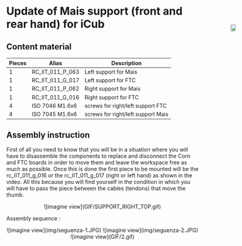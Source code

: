 # Update of Mais support (front and rear hand) for iCub 



## Content material

|  Pieces |         Alias  |    Description  |  
|   ---   |         ---    |      ---
|     1   |  RC_IIT_011_P_063 |  Left support for Mais |
|     1   | RC_IIT_011_G_017 |  Left support for FTC |
|     1   |  RC_IIT_011_P_062 |  Right support for Mais |
|     1   |  RC_IIT_011_G_016  |   Right support for FTC      |
|     4   |  ISO 7046 M1.6x6 |  screws for right/left support FTC |
|     4    | ISO 7045 M1.6x6 | screws for right/left support Mais |


## Assembly instruction

First of all you need to know that you will be in a situation where you will have to disassemble the components to replace and disconnect the Corn and FTC boards  in order to move them and leave the workspace free as much as possible.
Once this is done the first piece to be mounted will be the rc_IIT_011_g_016 or the rc_IIT_011_g_017 (right or left hand) as shown in the video. All this because you will find yourself in the condition in which you will have to pass the piece between the cables (tendons) that move the thumb.

<center> ![imagine view](GIF/SUPPORT_RIGHT_TOP.gif) </center>

Assembly sequence :


<center> ![imagine view](img/seguenza-1.JPG) ![imagine view](img/seguenza-2.JPG)  </center>

<div style="position:fixed;top:140px;left:85%;">
    <img src="../GIF/icub-rotate.gif" width="85%" height="85%">
</div>

<center> ![imagine view](GIF/2.gif) </center>

